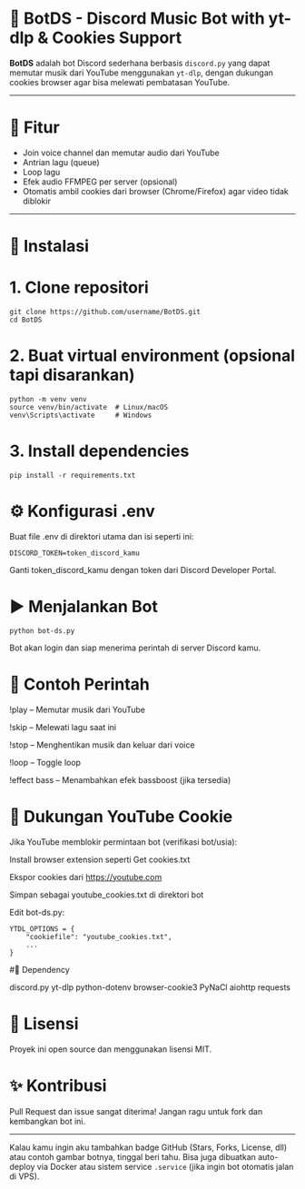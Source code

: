 # 🤖 BotDS - Discord Music Bot with yt-dlp & Cookies Support

**BotDS** adalah bot Discord sederhana berbasis `discord.py` yang dapat memutar musik dari YouTube menggunakan `yt-dlp`, dengan dukungan cookies browser agar bisa melewati pembatasan YouTube.

---

# 🧰 Fitur

- Join voice channel dan memutar audio dari YouTube
- Antrian lagu (queue)
- Loop lagu
- Efek audio FFMPEG per server (opsional)
- Otomatis ambil cookies dari browser (Chrome/Firefox) agar video tidak diblokir

---

# 🚀 Instalasi

# 1. Clone repositori
```
git clone https://github.com/username/BotDS.git
cd BotDS
```
# 2. Buat virtual environment (opsional tapi disarankan)
```
python -m venv venv
source venv/bin/activate  # Linux/macOS
venv\Scripts\activate     # Windows
```

# 3. Install dependencies
```
pip install -r requirements.txt
```
# ⚙️ Konfigurasi .env
Buat file .env di direktori utama dan isi seperti ini:
```
DISCORD_TOKEN=token_discord_kamu
```
Ganti token_discord_kamu dengan token dari Discord Developer Portal.

# ▶️ Menjalankan Bot
```
python bot-ds.py
```
Bot akan login dan siap menerima perintah di server Discord kamu.

# 🧪 Contoh Perintah
!play <url> – Memutar musik dari YouTube

!skip – Melewati lagu saat ini

!stop – Menghentikan musik dan keluar dari voice

!loop – Toggle loop

!effect bass – Menambahkan efek bassboost (jika tersedia)

# 🍪 Dukungan YouTube Cookie
Jika YouTube memblokir permintaan bot (verifikasi bot/usia):

Install browser extension seperti Get cookies.txt

Ekspor cookies dari https://youtube.com

Simpan sebagai youtube_cookies.txt di direktori bot

Edit bot-ds.py:
```
YTDL_OPTIONS = {
    "cookiefile": "youtube_cookies.txt",
    ...
}
```
#🧩 Dependency

discord.py
yt-dlp
python-dotenv
browser-cookie3
PyNaCl
aiohttp
requests

# 📄 Lisensi
Proyek ini open source dan menggunakan lisensi MIT.

# ✨ Kontribusi
Pull Request dan issue sangat diterima! Jangan ragu untuk fork dan kembangkan bot ini.

---

Kalau kamu ingin aku tambahkan badge GitHub (Stars, Forks, License, dll) atau contoh gambar botnya, tinggal beri tahu. Bisa juga dibuatkan auto-deploy via Docker atau sistem service `.service` (jika ingin bot otomatis jalan di VPS).
